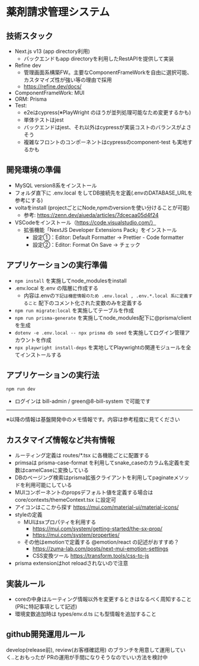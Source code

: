# 薬剤請求管理システム

## 技術スタック

- Next.js v13 (app directory利用)
  - バックエンドもapp directoryを利用したRestAPIを提供して実装
- Refine dev
  - 管理画面系構築FW。主要なComponentFrameWorkを自由に選択可能、カスタマイズ性が強い等の理由で採用
  - <https://refine.dev/docs/>
- ComponentFrameWork: MUI
- ORM: Prisma
- Test:
  - e2eはcypress(※PlayWright のほうが並列処理可能なため変更するかも)
  - 単体テストはjest
  - バックエンドはjest、それ以外はcypressが実装コストのバランスがよさそう
  - 複雑なフロントのコンポーネントはcypressのcomponent-test も実地するかも

## 開発環境の準備

- MySQL version8系をインストール
- フォルダ直下に .env.local をしてDB接続先を定義(.envのDATABASE_URLを参考にする)
- voltaをinstall (projectごとにNode,npmのversionを使い分けることが可能)
  - 参考: <https://zenn.dev/aiueda/articles/7dcecaa05d4f24>
- VSCodeをインストール（<https://code.visualstudio.com/）>
  - 拡張機能「NextJS Developer Extensions Pack」をインストール
    - 設定①：Editor: Default Formatter -> Prettier - Code formatter
    - 設定②：Editor: Format On Save -> チェック

## アプリケーションの実行準備

- `npm install` を実施してnode_modulesをinstall
- .env.local を.env の階層に作成する
  - 内容は.envの`下記は機密情報のため .env.local , .env.*.local 系に定義すること` 配下のコメント化された変数のみを定義する
- `npm run migrate:local` を実施してテーブルを作成
- `npm run prisma-generate` を実施してnode_modules配下に@prisma/client を生成
- `dotenv -e .env.local -- npx prisma db seed` を実施してログイン管理アカウントを作成
- `npx playwright install-deps` を実地してPlaywrightの関連モジュールを全てインストールする


## アプリケーションの実行法

```bash
npm run dev
```

- ログインは bill-admin / green@8-bill-system で可能です

---


※以降の情報は基盤開発中のメモ情報です。内容は参考程度に見てください

## カスタマイズ情報など共有情報

- ルーティング定義は routes/\*.tsx に各機能ごとに配置する
- primsaは prisma-case-format を利用してsnake_caseのカラム名定義を変数はcamelCaseに変換している
- DBのページング検索はprisma拡張クライアントを利用してpaginateメソッドを利用可能にしている
- MUIコンポーネントのpropsデフォルト値を定義する場合は core/contexts/themeContext.tsx に設定可
- アイコンはここから探す <https://mui.com/material-ui/material-icons/>
- styleの定義
  - MUIはsxプロパティを利用する
    - <https://mui.com/system/getting-started/the-sx-prop/>
    - <https://mui.com/system/properties/>
  - その他はemotionで定義する @emotion/react の記述がおすすめ？
    - <https://zuma-lab.com/posts/next-mui-emotion-settings>
    - CSS変換ツール <https://transform.tools/css-to-js>
- prisma extensionはhot reloadされないので注意

## 実装ルール

- coreの中身はルーティング情報以外を変更するときはなるべく周知すること(PRに特記事項として記述)
- 環境変数追加時は types/env.d.ts にも型情報を追加すること

## github開発運用ルール

develop(release前), review(お客様確認用) のブランチを用意して運用していく..とおもったが
PRの運用が手間になりそうなのでいい方法を検討中
